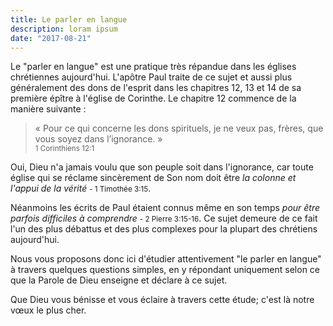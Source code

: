 ```yaml
---
title: Le parler en langue
description: loram ipsum
date: "2017-08-21"
---
```


Le "parler en langue" est une pratique très répandue dans les églises chrétiennes aujourd'hui. L'apôtre Paul traite de ce sujet et aussi plus généralement des dons de l'esprit dans les chapitres 12, 13 et 14 de sa première épître à l'église de Corinthe.
Le chapitre 12 commence de la manière suivante :

> « Pour ce qui concerne les dons spirituels, je ne veux pas, frères, que vous soyez dans l’ignorance. » <br /><small>1 Corinthiens 12:1</small>

Oui, Dieu n'a jamais voulu que son peuple soit dans l'ignorance, car toute église qui se réclame sincèrement de Son nom doit être *la colonne et l'appui de la vérité*  <small>- 1 Timothée 3:15</small>.

Néanmoins les écrits de Paul étaient connus même en son temps *pour être parfois difficiles à comprendre* <small>- 2 Pierre 3:15-16</small>.
Ce sujet demeure de ce fait l'un des plus débattus et des plus complexes pour la plupart des chrétiens aujourd'hui.

Nous vous proposons donc ici d'étudier attentivement "le parler en langue" à travers quelques questions simples, en y répondant uniquement selon ce que la Parole de Dieu enseigne et déclare à ce sujet.

Que Dieu vous bénisse et vous éclaire à travers cette étude; c'est là notre vœux le plus cher.